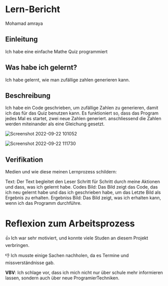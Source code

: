 # Lern-Bericht
Mohamad amraya 

## Einleitung

Ich habe eine einfache Mathe Quiz programmiert

## Was habe ich gelernt?

Ich habe gelernt, wie man zufällige zahlen generieren kann.

## Beschreibung

Ich habe ein Code geschrieben, um zufällige Zahlen zu generieren, damit ich das für das Quiz benutzen kann. 
Es funktioniert so, dass das Program jedes Mal es startet, zwei neue Zahlen generiert. anschliessend die Zahlen werden miteinander als eine Gleichung gesetzt.



![Screenshot 2022-09-22 101052](https://user-images.githubusercontent.com/111045792/191696471-9262649c-9237-4741-8254-d7e8f2eaf40b.png)

![Screenshot 2022-09-22 111730](https://user-images.githubusercontent.com/111045792/191708778-68608fd9-d65f-449b-807a-0dcd495590a2.png)


## Verifikation
Medien und wie diese meinen Lernprozess schildern:

Text: Der Text begleitet den Leser Schritt für Schritt durch meine Aktionen und dass, was ich gelernt habe.
Codes Bild: Das Bild zeigt das Code, das ich neu gelernt habe und das ich geschrieben habe, um das Letzte Bild als Ergebnis zu erhalten.
Ergebniss Bild: Das Bild zeigt, was ich erhalten kann, wenn ich das Programm durchführe.


# Reflexion zum Arbeitsprozess

👍 Ich war sehr motiviert, und konnte viele Studen an diesem Projekt verbringen.

👎 Ich musste einige Sachen nachholen, da es Termine und missverständnisse gab.

**VBV**: Ich schlage vor, dass ich mich nicht nur über schule mehr informieren lassen, sondern auch über neue ProgramierTechniken.
